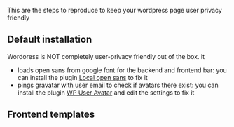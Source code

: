 This are the steps to reproduce to keep your wordpress page user privacy friendly

## Default installation

Wordoress is NOT completely user-privacy friendly out of the box. it
* loads open sans from google font for the backend and frontend bar: 
you can install the plugin [Local open sans](https://wordpress.org/plugins/local-open-sans/) to fix it
* pings gravatar with user email to check if avatars there exist: 
you can install the plugin [WP User Avatar](https://wordpress.org/plugins/wp-user-avatar/) and edit the settings to fix it 

## Frontend templates 
